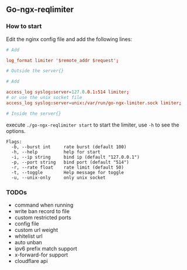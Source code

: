 ## Go-ngx-reqlimiter

### How to start

Edit the nginx config file and add the following lines:

```conf
# Add 

log_format limiter '$remote_addr $request'; 

# Outside the server{}

# Add

access_log syslog:server=127.0.0.1:514 limiter;
# or use the unix socket file
access_log syslog:server=unix:/var/run/go-ngx-limiter.sock limiter;   

# Inside the server{}
```

execute `./go-ngx-reqlimiter start` to start the limiter, use `-h` to see the options.

```
Flags:
  -b, --burst int     rate burst (default 100)
  -h, --help          help for start
  -i, --ip string     bind ip (default "127.0.0.1")
  -p, --port string   bind port (default "514")
  -r, --rate float    rate limit (default 50)
  -t, --toggle        Help message for toggle
  -u, --unix-only     only unix socket
``` 

### TODOs

- command when running
- write ban record to file
- custom restricted ports
- config file
- custom url weight
- whitelist url
- auto unban
- ipv6 prefix match support
- x-forward-for support
- cloudflare api
